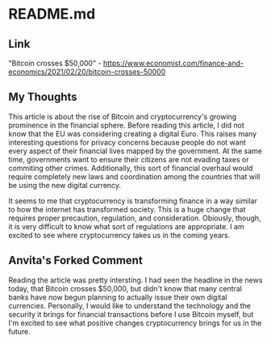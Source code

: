 # README.md
## Link
"Bitcoin crosses $50,000" - https://www.economist.com/finance-and-economics/2021/02/20/bitcoin-crosses-50000

## My Thoughts
This article is about the rise of Bitcoin and cryptocurrency's growing prominence in the financial sphere. Before reading this article, I did not know that the EU was considering creating a digital Euro. This raises many interesting questions for privacy concerns because people do not want every aspect of their financial lives mapped by the government. At the same time, governments want to ensure their citizens are not evading taxes or commiting other crimes. Additionally, this sort of financial overhaul would require completely new laws and coordination among the countries that will be using the new digital currency.

It seems to me that cryptocurrency is transforming finance in a way similar to how the internet has transformed society. This is a huge change that requires proper precaution, regulation, and consideration. Obiously, though, it is very difficult to know what sort of regulations are appropriate. I am excited to see where cryptocurrency takes us in the coming years.

## Anvita's Forked Comment
Reading the article was pretty intersting. I had seen the headline in the news
today, that Bitcoin crosses $50,000, but didn't know that many central banks
have now begun planning to actually issue their own digital currencies.
Personally, I would like to understand the technology and the security
it brings for financial transactions before I use Bitcoin myself, but I'm
excited to see what positive changes cryptocurrency brings for us in the future.
